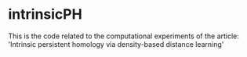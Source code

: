 # intrinsicPH

This is the code related to the computational experiments of the article:
'Intrinsic persistent homology via density-based distance learning'

